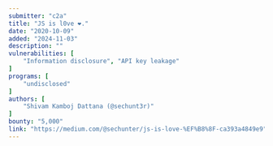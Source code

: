 ```yaml
---
submitter: "c2a"
title: "JS is l0ve ❤️."
date: "2020-10-09"
added: "2024-11-03"
description: ""
vulnerabilities: [
    "Information disclosure", "API key leakage"
]
programs: [
    "undisclosed"
]
authors: [
    "Shivam Kamboj Dattana (@sechunt3r)"
]
bounty: "5,000"
link: "https://medium.com/@sechunter/js-is-love-%EF%B8%8F-ca393a4849e9"
---
```




